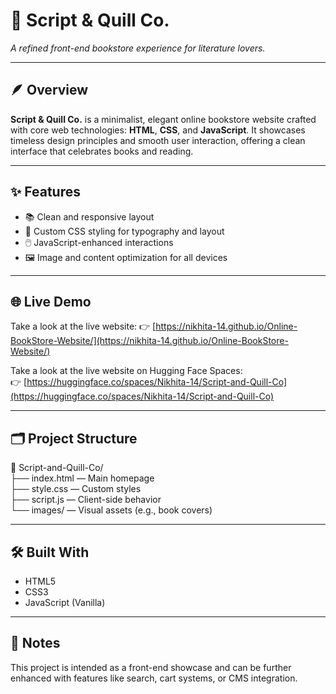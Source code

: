 # 📖 Script & Quill Co.

*A refined front-end bookstore experience for literature lovers.*

---

## 🪶 Overview

**Script & Quill Co.** is a minimalist, elegant online bookstore website crafted with core web technologies: **HTML**, **CSS**, and **JavaScript**. It showcases timeless design principles and smooth user interaction, offering a clean interface that celebrates books and reading.

---

## ✨ Features

- 📚 Clean and responsive layout  
- 🎨 Custom CSS styling for typography and layout  
- 🖱️ JavaScript-enhanced interactions  
- 🖼️ Image and content optimization for all devices

---

## 🌐 Live Demo
Take a look at the live website:
👉 [https://nikhita-14.github.io/Online-BookStore-Website/](https://nikhita-14.github.io/Online-BookStore-Website/)

Take a look at the live website on Hugging Face Spaces:  
👉 [https://huggingface.co/spaces/Nikhita-14/Script-and-Quill-Co](https://huggingface.co/spaces/Nikhita-14/Script-and-Quill-Co)

---

## 🗂️ Project Structure

📁 Script-and-Quill-Co/  
├── index.html — Main homepage  
├── style.css — Custom styles  
├── script.js — Client-side behavior  
└── images/ — Visual assets (e.g., book covers)


---

## 🛠️ Built With

- HTML5  
- CSS3  
- JavaScript (Vanilla)

---

## 📌 Notes

This project is intended as a front-end showcase and can be further enhanced with features like search, cart systems, or CMS integration.

